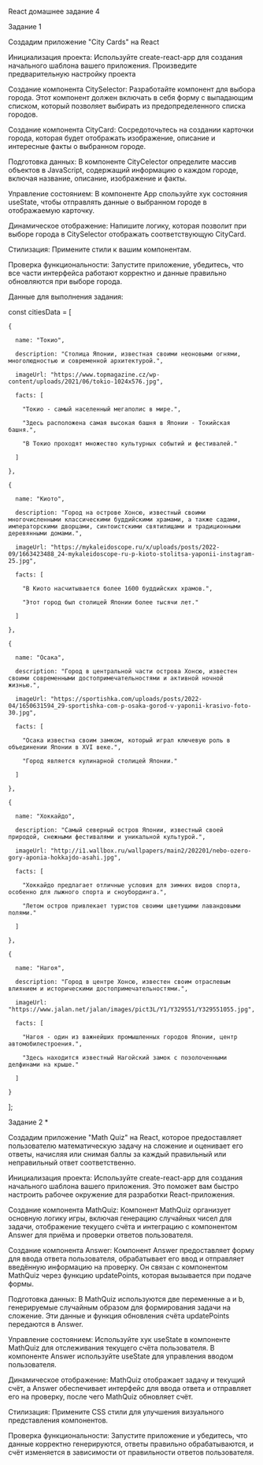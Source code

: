 React домашнее задание 4


Задание 1

Создадим приложение "City Cards" на React


Инициализация проекта: Используйте create-react-app для создания начального шаблона вашего приложения. Произведите предварительную настройку проекта


Создание компонента CitySelector: Разработайте компонент для выбора города. Этот компонент должен включать в себя форму с выпадающим списком, который позволяет выбирать из предопределенного списка городов.


Создание компонента CityCard: Сосредоточьтесь на создании карточки города, которая будет отображать изображение, описание и интересные факты о выбранном городе. 


Подготовка данных: В компоненте CityCelector определите массив объектов в JavaScript, содержащий информацию о каждом городе, включая название, описание, изображение и факты.


Управление состоянием: В компоненте App спользуйте хук состояния useState, чтобы отправлять данные о выбранном городе в отображаемую карточку.


Динамическое отображение: Напишите логику, которая позволит при выборе города в CitySelector отображать соответствующую CityCard.


Стилизация: Примените стили к вашим компонентам.


Проверка функциональности: Запустите приложение, убедитесь, что все части интерфейса работают корректно и данные правильно обновляются при выборе города.






Данные для выполнения задания:


const citiesData = [

    {

      name: "Токио",

      description: "Столица Японии, известная своими неоновыми огнями, многолюдностью и современной архитектурой.",

      imageUrl: "https://www.topmagazine.cz/wp-content/uploads/2021/06/tokio-1024x576.jpg",

      facts: [

        "Токио - самый населенный мегаполис в мире.",

        "Здесь расположена самая высокая башня в Японии - Токийская башня.",

        "В Токио проходят множество культурных событий и фестивалей."

      ]

    },

    {

      name: "Киото",

      description: "Город на острове Хонсю, известный своими многочисленными классическими буддийскими храмами, а также садами, императорскими дворцами, синтоистскими святилищами и традиционными деревянными домами.",

      imageUrl: "https://mykaleidoscope.ru/x/uploads/posts/2022-09/1663423488_24-mykaleidoscope-ru-p-kioto-stolitsa-yaponii-instagram-25.jpg",

      facts: [

        "В Киото насчитывается более 1600 буддийских храмов.",

        "Этот город был столицей Японии более тысячи лет."

      ]

    },

    {

      name: "Осака",

      description: "Город в центральной части острова Хонсю, известен своими современными достопримечательностями и активной ночной жизнью.",

      imageUrl: "https://sportishka.com/uploads/posts/2022-04/1650631594_29-sportishka-com-p-osaka-gorod-v-yaponii-krasivo-foto-30.jpg",

      facts: [

        "Осака известна своим замком, который играл ключевую роль в объединении Японии в XVI веке.",

        "Город является кулинарной столицей Японии."

      ]

    },

    {

      name: "Хоккайдо",

      description: "Самый северный остров Японии, известный своей природой, снежными фестивалями и уникальной культурой.",

      imageUrl: "http://i1.wallbox.ru/wallpapers/main2/202201/nebo-ozero-gory-aponia-hokkajdo-asahi.jpg",

      facts: [

        "Хоккайдо предлагает отличные условия для зимних видов спорта, особенно для лыжного спорта и сноубординга.",

        "Летом остров привлекает туристов своими цветущими лавандовыми полями."

      ]

    },

    {

      name: "Нагоя",

      description: "Город в центре Хонсю, известен своим отраслевым влиянием и историческими достопримечательностями.",

      imageUrl: "https://www.jalan.net/jalan/images/pict3L/Y1/Y329551/Y329551055.jpg",

      facts: [

        "Нагоя - один из важнейших промышленных городов Японии, центр автомобилестроения.",

        "Здесь находится известный Нагойский замок с позолоченными делфинами на крыше."

      ]

    }

  ];


Задание 2 *

Создадим приложение "Math Quiz" на React, которое предоставляет пользователю математическую задачу на сложение и оценивает его ответы, начисляя или снимая баллы за каждый правильный или неправильный ответ соответственно.


Инициализация проекта: Используйте create-react-app для создания начального шаблона вашего приложения. Это поможет вам быстро настроить рабочее окружение для разработки React-приложения.


Создание компонента MathQuiz: Компонент MathQuiz организует основную логику игры, включая генерацию случайных чисел для задачи, отображение текущего счёта и интеграцию с компонентом Answer для приёма и проверки ответов пользователя.


Создание компонента Answer: Компонент Answer предоставляет форму для ввода ответа пользователя, обрабатывает его ввод и отправляет введённую информацию на проверку. Он связан с компонентом MathQuiz через функцию updatePoints, которая вызывается при подаче формы.


Подготовка данных: В MathQuiz используются две переменные a и b, генерируемые случайным образом для формирования задачи на сложение. Эти данные и функция обновления счёта updatePoints передаются в Answer.


Управление состоянием: Используйте хук useState в компоненте MathQuiz для отслеживания текущего счёта пользователя. В компоненте Answer используйте useState для управления вводом пользователя.


Динамическое отображение: MathQuiz отображает задачу и текущий счёт, а Answer обеспечивает интерфейс для ввода ответа и отправляет его на проверку, после чего MathQuiz обновляет счёт.


Стилизация: Примените CSS стили для улучшения визуального представления компонентов.


Проверка функциональности: Запустите приложение и убедитесь, что данные корректно генерируются, ответы правильно обрабатываются, и счёт изменяется в зависимости от правильности ответов пользователя.
